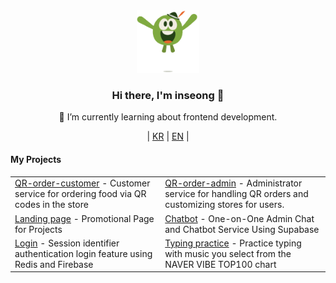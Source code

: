 <div align="center">  
  <img src="./src/WeTransfer.gif" width="100">
  <h3>Hi there, I'm inseong 👋</h3>
  <p>🌱 I’m currently learning about frontend development.</p>

  <p align="center"> 
  | <a href="README.md"><span>KR</span></a>
  | <a href="README_EN.md"><span>EN</span></a> | 
  </p>

  <h4 align="left">My Projects</h4>
    <table align="center">
        <tr> 
            <td>
                <a href="https://github.com/inseong01/QR-order-customer">QR-order-customer</a> 
                - Customer service for ordering food via QR codes in the store
            </td> 
            <td>
                <a href="https://github.com/inseong01/QR-order-admin">QR-order-admin</a> 
                - Administrator service for handling QR orders and customizing stores for users.
            </td> 
        </tr> 
        <tr>
            <td>
                <a href="https://github.com/inseong01/landing-page">Landing page</a>
                - Promotional Page for Projects
            </td>
            <td>
                <a href="https://github.com/inseong01/chatBot">Chatbot</a> 
                - One-on-One Admin Chat and Chatbot Service Using Supabase
            </td>
        </tr>
        <tr>
            <td>
                <a href="https://github.com/inseong01/login">Login</a> 
                - Session identifier authentication login feature using Redis and Firebase
            </td>
            <td>
                <a href="https://github.com/inseong01/typing-practice">Typing practice</a> 
                - Practice typing with music you select from the NAVER VIBE TOP100 chart
            </td>            
        </tr>
    </table>
<div>
